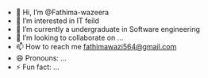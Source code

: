 - 👋 Hi, I’m @Fathima-wazeera
- 👀 I’m interested in IT feild 
- 🌱 I’m currently a undergraduate in Software engineering 
- 💞️ I’m looking to collaborate on ...
- 📫 How to reach me fathimawazi564@gmail.com
- 😄 Pronouns: ...
- ⚡ Fun fact: ...

<!---
Fathi-wazeera/Fathi-wazeera is a ✨ special ✨ repository because its `README.md` (this file) appears on your GitHub profile.
You can click the Preview link to take a look at your changes.
--->
